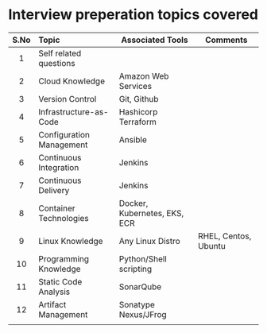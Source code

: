 # Interview preperation topics covered

| S.No | Topic                    | Associated Tools             | Comments             |
| :--: | :----------------------- | ---------------------------- | -------------------- |
|  1   | Self related questions   |                              |                      |
|  2   | Cloud Knowledge          | Amazon Web Services          |                      |
|  3   | Version Control          | Git, Github                  |                      |
|  4   | Infrastructure-as-Code   | Hashicorp Terraform          |                      |
|  5   | Configuration Management | Ansible                      |                      |
|  6   | Continuous Integration   | Jenkins                      |                      |
|  7   | Continuous Delivery      | Jenkins                      |                      |
|  8   | Container Technologies   | Docker, Kubernetes, EKS, ECR |                      |
|  9   | Linux Knowledge          | Any Linux Distro             | RHEL, Centos, Ubuntu |
|  10  | Programming Knowledge    | Python/Shell scripting       |                      |
|  11  | Static Code Analysis     | SonarQube                    |                      |
|  12  | Artifact Management      | Sonatype Nexus/JFrog         |                      |
|      |                          |                              |                      |
